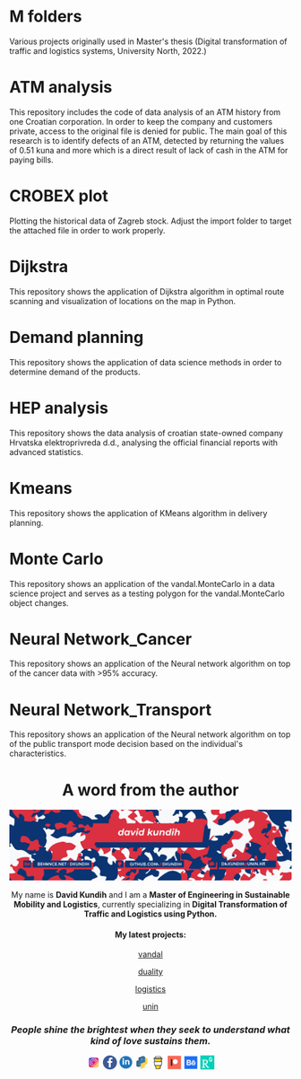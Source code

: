 # M folders
Various projects originally used in Master's thesis (Digital transformation of traffic and logistics systems, University North, 2022.)

# ATM analysis
This repository includes the code of data analysis of an ATM history from one Croatian corporation. In order to keep the company and customers private, access to the original file is denied for public. The main goal of this research is to identify defects of an ATM, detected by returning the values of 0.51 kuna and more which is a direct result of lack of cash in the ATM for paying bills.

# CROBEX plot
Plotting the historical data of Zagreb stock. Adjust the import folder to target the attached file in order to work properly.

# Dijkstra
This repository shows the application of Dijkstra algorithm in optimal route scanning and visualization of locations on the map in Python.

# Demand planning
This repository shows the application of data science methods in order to determine demand of the products.

# HEP analysis
This repository shows the data analysis of croatian state-owned company Hrvatska elektroprivreda d.d., analysing the official financial reports with advanced statistics.

# Kmeans
This repository shows the application of KMeans algorithm in delivery planning.

# Monte Carlo
This repository shows an application of the vandal.MonteCarlo in a data science project and serves as a testing polygon for the vandal.MonteCarlo object changes.

# Neural Network_Cancer
This repository shows an application of the Neural network algorithm on top of the cancer data with >95% accuracy.

# Neural Network_Transport
This repository shows an application of the Neural network algorithm on top of the public transport mode decision based on the individual's characteristics.

<h1 align='center'> A word from the author </h1>
 
<img src='https://raw.githubusercontent.com/dkundih/dkundih/main/.logistics/BLUERED_GHiLI.jpg'/>

<p align='center'>
My name is <b>David Kundih</b> and I am a <b>Master of Engineering in Sustainable Mobility and Logistics</b>, currently specializing in <b>Digital Transformation of Traffic and Logistics using Python.</b>
</p>
 
<h4 align='center'>My latest projects:</h4>
<p align='center'>
<a href="https://github.com/dkundih/vandal">vandal</p>  
<p align='center'>
<a href="https://github.com/dkundih/duality">duality</p>
<p align='center'>
<a href="https://github.com/dkundih/logistics">logistics</p>    
<p align='center'>
<a href="https://github.com/dkundih/unin">unin</a></p>
</p>

<h3 align='center'><i>People shine the brightest when they seek to understand what kind of love sustains them.</i></h3>

<p align='center'>
<a href="https://www.instagram.com/dkundih/"><img height="25" src="https://raw.githubusercontent.com/dkundih/dkundih/main/.logistics/instagram.jpg"></a>
<a href="https://www.facebook.com/dkundih/"><img height="25" src="https://raw.githubusercontent.com/dkundih/dkundih/main/.logistics/fb.jpg"></a>
<a href="https://www.linkedin.com/in/dkundih/"><img height="25" src="https://raw.githubusercontent.com/dkundih/dkundih/main/.logistics/linkedin.png"></a>
<a href="https://www.pypi.org/user/dkundih/"><img height="25" src="https://raw.githubusercontent.com/dkundih/dkundih/main/.logistics/pypi.jpg"></a>
<a href="https://www.buymeacoffee.com/dkundih"><img height="25" src="https://raw.githubusercontent.com/dkundih/dkundih/main/.logistics/buymeacoffee.jpg"></a>
<a href="https://www.patreon.com/dkundih"><img height="25" src="https://raw.githubusercontent.com/dkundih/dkundih/main/.logistics/patreon.jpg"></a>
<a href="https://www.behance.net/dkundih"><img height="25" src="https://raw.githubusercontent.com/dkundih/dkundih/main/.logistics/behance.jpg"></a>
<a href="https://www.researchgate.net/profile/David-Kundih"><img height="25" src="https://raw.githubusercontent.com/dkundih/dkundih/main/.logistics/rg.jpg"></a>
